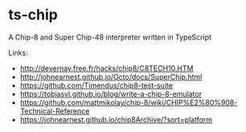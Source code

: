 # ts-chip

A Chip-8 and Super Chip-48 interpreter written in TypeScript

Links:

- http://devernay.free.fr/hacks/chip8/C8TECH10.HTM
- http://johnearnest.github.io/Octo/docs/SuperChip.html
- https://github.com/Timendus/chip8-test-suite
- https://tobiasvl.github.io/blog/write-a-chip-8-emulator
- https://github.com/mattmikolay/chip-8/wiki/CHIP%E2%80%908-Technical-Reference
- https://johnearnest.github.io/chip8Archive/?sort=platform

